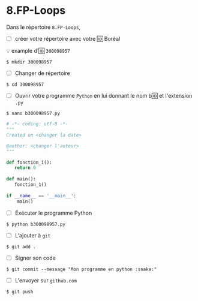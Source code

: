 # 8.FP-Loops


Dans le répertoire `8.FP-Loops`, 

- [ ] créer votre répertoire avec votre :id: Boréal

:bulb: example d':id: `300098957`

```
$ mkdir 300098957
```

- [ ] Changer de répertoire

```
$ cd 300098957
```

- [ ] Ouvrir votre programme `Python` en lui donnant le nom b:id: et l'extension `.py`

```
$ nano b300098957.py
```


```python
# -*- coding: utf-8 -*-
"""
Created on <changer la date>

@author: <changer l'auteur>
"""

def fonction_1():
   return 0
   
def main():
   fonction_1()
   
if __name__ == '__main__':
    main()
```

- [ ] Éxécuter le programme Python

```
$ python b300098957.py
```

- [ ] L'ajouter à `git`

```
$ git add .
```

- [ ] Signer son code

```
$ git commit --message "Mon programme en python :snake:"
```

- [ ] L'envoyer sur `github.com`

```
$ git push
```
